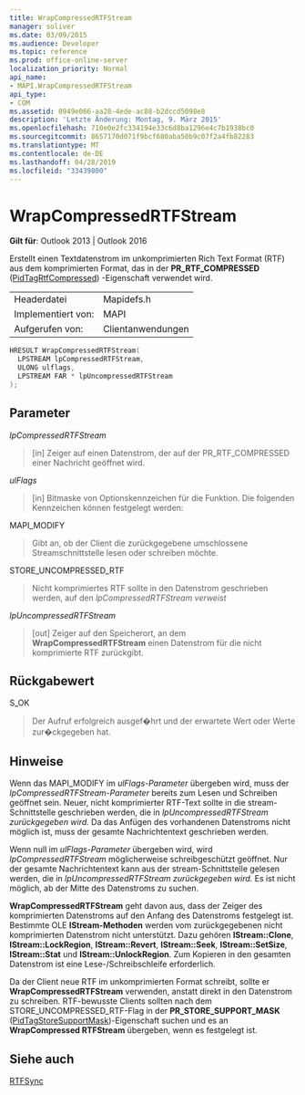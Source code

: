 ```yaml
---
title: WrapCompressedRTFStream
manager: soliver
ms.date: 03/09/2015
ms.audience: Developer
ms.topic: reference
ms.prod: office-online-server
localization_priority: Normal
api_name:
- MAPI.WrapCompressedRTFStream
api_type:
- COM
ms.assetid: 0949e066-aa28-4ede-ac88-b2dccd5098e8
description: 'Letzte Änderung: Montag, 9. März 2015'
ms.openlocfilehash: 710e0e2fc334194e33c6d8ba1296e4c7b1938bc0
ms.sourcegitcommit: 8657170d071f9bcf680aba50b9c07f2a4fb82283
ms.translationtype: MT
ms.contentlocale: de-DE
ms.lasthandoff: 04/28/2019
ms.locfileid: "33439800"
---
```

# <a name="wrapcompressedrtfstream"></a>WrapCompressedRTFStream

  
  
**Gilt für**: Outlook 2013 | Outlook 2016 
  
Erstellt einen Textdatenstrom im unkomprimierten Rich Text Format (RTF) aus dem komprimierten Format, das in der **PR_RTF_COMPRESSED** ([PidTagRtfCompressed](pidtagrtfcompressed-canonical-property.md)) -Eigenschaft verwendet wird. 
  
|||
|:-----|:-----|
|Headerdatei  <br/> |Mapidefs.h  <br/> |
|Implementiert von:  <br/> |MAPI  <br/> |
|Aufgerufen von:  <br/> |Clientanwendungen  <br/> |
   
```cpp
HRESULT WrapCompressedRTFStream(
  LPSTREAM lpCompressedRTFStream,
  ULONG ulflags,
  LPSTREAM FAR * lpUncompressedRTFStream
);
```

## <a name="parameters"></a>Parameter

 _lpCompressedRTFStream_
  
> [in] Zeiger auf einen Datenstrom, der auf der PR_RTF_COMPRESSED einer Nachricht geöffnet wird. 
    
 _ulFlags_
  
> [in] Bitmaske von Optionskennzeichen für die Funktion. Die folgenden Kennzeichen können festgelegt werden:
    
MAPI_MODIFY 
  
> Gibt an, ob der Client die zurückgegebene umschlossene Streamschnittstelle lesen oder schreiben möchte. 
    
STORE_UNCOMPRESSED_RTF 
  
> Nicht komprimiertes RTF sollte in den Datenstrom geschrieben werden, auf den  _lpCompressedRTFStream verweist_
    
 _lpUncompressedRTFStream_
  
> [out] Zeiger auf den Speicherort, an dem **WrapCompressedRTFStream** einen Datenstrom für die nicht komprimierte RTF zurückgibt. 
    
## <a name="return-value"></a>Rückgabewert

S_OK 
  
> Der Aufruf erfolgreich ausgef�hrt und der erwartete Wert oder Werte zur�ckgegeben hat.
    
## <a name="remarks"></a>Hinweise

Wenn das MAPI_MODIFY im  _ulFlags-Parameter_ übergeben wird, muss der  _lpCompressedRTFStream-Parameter_ bereits zum Lesen und Schreiben geöffnet sein. Neuer, nicht komprimierter RTF-Text sollte in die stream-Schnittstelle geschrieben werden, die in _lpUncompressedRTFStream zurückgegeben wird._ Da das Anfügen des vorhandenen Datenstroms nicht möglich ist, muss der gesamte Nachrichtentext geschrieben werden. 
  
Wenn null im  _ulFlags-Parameter_ übergeben wird, wird  _lpCompressedRTFStream_ möglicherweise schreibgeschützt geöffnet. Nur der gesamte Nachrichtentext kann aus der stream-Schnittstelle gelesen werden, die in _lpUncompressedRTFStream zurückgegeben wird._ Es ist nicht möglich, ab der Mitte des Datenstroms zu suchen. 
  
 **WrapCompressedRTFStream** geht davon aus, dass der Zeiger des komprimierten Datenstroms auf den Anfang des Datenstroms festgelegt ist. Bestimmte OLE **IStream-Methoden** werden vom zurückgegebenen nicht komprimierten Datenstrom nicht unterstützt. Dazu gehören **IStream::Clone**, **IStream::LockRegion**, **IStream::Revert**, **IStream::Seek**, **IStream::SetSize**, **IStream::Stat** und **IStream::UnlockRegion**. Zum Kopieren in den gesamten Datenstrom ist eine Lese-/Schreibschleife erforderlich. 
  
Da der Client neue RTF im unkomprimierten Format schreibt, sollte er **WrapCompressedRTFStream** verwenden, anstatt direkt in den Datenstrom zu schreiben. RTF-bewusste Clients sollten nach dem STORE_UNCOMPRESSED_RTF-Flag in der **PR_STORE_SUPPORT_MASK** ([PidTagStoreSupportMask](pidtagstoresupportmask-canonical-property.md))-Eigenschaft suchen und es an **WrapCompressed RTFStream** übergeben, wenn es festgelegt ist. 
  
## <a name="see-also"></a>Siehe auch



[RTFSync](rtfsync.md)

